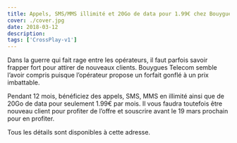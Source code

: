```yaml
---
title: Appels, SMS/MMS illimité et 20Go de data pour 1.99€ chez Bouygues
cover: ./cover.jpg
date: 2018-03-12
description: 
tags: ['CrossPlay-v1']
---
```

Dans la guerre qui fait rage entre les opérateurs, il faut parfois savoir frapper fort pour attirer de nouveaux clients. Bouygues Telecom semble l’avoir compris puisque l’opérateur propose un forfait gonflé à un prix imbattable.

Pendant 12 mois, bénéficiez des appels, SMS, MMS en illimité ainsi que de 20Go de data pour seulement 1.99€ par mois. Il vous faudra toutefois être nouveau client pour profiter de l’offre et souscrire avant le 19 mars prochain pour en profiter.

Tous les détails sont disponibles à cette adresse.

